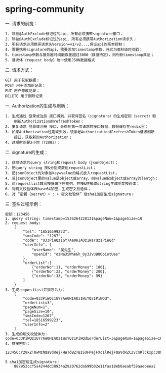 # spring-community

一. 请求的前提：

	1. 除被@AuthExclude标记过的api，所有必须携带signature接口；
	2. 除被@AuthExclude标记过的api, 所有必须携带Authorization请求头；
	3. 所有请求必须携带请求头Version=v1/v2...,保证api的版本控制；
	4. 需要携带signature的api，需要添加timestamp参数，格式为毫秒级时间戳；
	5. timestamp参数与服务器时间戳误差超过3000（数值待定），则判断timestamp非法；
	5. 请求体（request body）统一使用JSON数据格式
二. 请求方式：

	GET 用于获取数据；
	POST 用于添加新记录；
	PUT 用户修改记录；
	DELETE 用于删除记录
一. Authorization的生成与刷新：

	1. 生成通过 登录或注册 接口得到，并获得签名（signature）的生成密钥（secret）和
		刷新Authorization的refreshToken；
	2. 重复请求 登录或注册 接口，会得到第一次请求的接口数据，数据缓存在redis里；
	3. 如果Authorization过期或失效，须拿老Authorization和refreshToken请求刷新
		接口，获取新的Authorization；
	4. 过期时间是2小时（7200s）；
二. signature的生成：

	1. 获取请求的query string和request body（jsonObject）；
	2. 把query string 按&分割成数组requestList；
	3. 把jsonObject的对象按key=value的格式放入requestList；
	4. 若jsonObject里的value是object或array，则value取object或array的lentgh；
	5. 对requestlist数组按值做正序排列，并按&拼接成string生成明文校验体；
	6. 对明文校验体做base64加密，生成密文校验体；
	6. 对 “密钥（secret）+ : + 密文校验体” 做sha1加密生成signature；
三. 签名过程示例：

	密钥：123456
	1. query string: timestamp=1526264228121&pageNum=1&pageSize=10
	2. request body:
		{
			"tel": "18516599223",
			"smsCode": "1267",
			"code": "033PiWQz1GY7Ae0HIAOz1WsYQz1PiWQd"
			"userInfo": {
				"userName": "吴先生",
				"openId": "ozNa35WheGh_Oy3JvUB8OoiotUes"
			},
			"orderList":[
				{"orderNo":11, "orderMoney": 100},
				{"orderNo":22, "orderMoney": 200},
				{"orderNo":33, "orderMoney": 99}
			]
		}
	3. 生成requestList并排序后为：
		[
			"code=033PiWQz1GY7Ae0HIAOz1WsYQz1PiWQd",
            "orderList=3",
			"pageNum=1",
			"pageSize=10",
			"smsCode=1267",
			"tel=18516599223",
			"userInfo=2"
		]
	3. 生成的明文校验体为：
	code=033PiWQz1GY7Ae0HIAOz1WsYQz1PiWQd&orderList=3&pageNum=1&pageSize=10&smsCode=1267&tel=18516599223&userInfo=2
	4. 拼接密钥：
		123456:Y29kZT0wMzNQaVdRejFHWTdBZTBISUFPejFXc1lRejFQaVdRZCZvcmRlckxpc3Q9MyZwYWdlTnVtPTEmcGFnZVNpemU9MTAmc21zQ29kZT0xMjY3JnRlbD0xODUxNjU5OTIyMyZ1c2VySW5mbz0y
		
	5 sha1加密后生成signature：
		887953ccf5a4244dd38934a2920762da699b02e11faa18eb0aeabf58aaebeea2
		